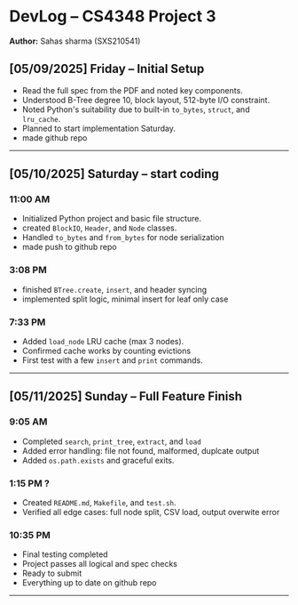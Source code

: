 # DevLog – CS4348 Project 3  
**Author:** Sahas sharma (SXS210541)

## [05/09/2025] Friday – Initial Setup
- Read the full spec from the PDF and noted key components.
- Understood B-Tree degree 10, block layout, 512-byte I/O constraint.
- Noted Python's suitability due to built-in `to_bytes`, `struct`, and `lru_cache`.
- Planned to start implementation Saturday.
- made github repo

---

## [05/10/2025] Saturday – start coding

### 11:00 AM
- Initialized Python project and basic file structure.
- created `BlockIO`, `Header`, and `Node` classes.
- Handled `to_bytes` and `from_bytes` for node serialization
- made push to github repo

### 3:08 PM
- finished `BTree.create`, `insert`, and header syncing
- implemented split logic, minimal insert for leaf only case

### 7:33 PM
- Added `load_node` LRU cache (max 3 nodes).
- Confirmed cache works by counting evictions
- First test with a few `insert` and `print` commands.

---

## [05/11/2025] Sunday – Full Feature Finish

### 9:05 AM
- Completed `search`, `print_tree`, `extract`, and `load`
- Added error handling: file not found, malformed, duplcate output
- Added `os.path.exists` and graceful exits.

### 1:15 PM ?
- Created `README.md`, `Makefile`, and `test.sh`.
- Verified all edge cases: full node split, CSV load, output overwite error

### 10:35 PM
- Final testing completed
- Project passes all logical and spec checks
- Ready to submit
- Everything up to date on github repo

---

